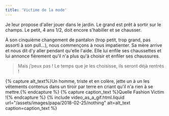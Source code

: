 ```yaml
---
title: 'Victime de la mode'
---
```


Je leur propose d'aller jouer dans le jardin. Le grand est prêt à sortir sur le
champs. Le petit, 4 ans 1/2, doit encore s'habiller et se chausser.

<!-- more -->

À son cinquième changement de pantalon (trop petit, trop grand, pas assorti à
son pull…), nous commençons à nous impatienter. Sa mère arrive et nous dit d'y
aller pendant qu'elle l'aide. Elle lui enfile ses chaussettes et lui annonce
fièrement qu'il n'a plus qu'à choisir et enfiler ses chaussures.

> Mais j’peux pas ! Le temps que je les choisisse, ils seront déjà rentrés !

{% capture alt_text%}Un homme, triste et en colère, jette un à un les vêtements
contenus dans un tiroir par terre en criant qu'il n'a rien à se
mettre.{% endcapture %} {% capture caption_text %}Quelle <span lang="en">Fashion
Victim</span> !{% endcapture %} {% include video_as_a_gif.html.liquid
url="/assets/images/papa/2018-02-25/nothing"
alt=alt_text
caption=caption_text
%}
